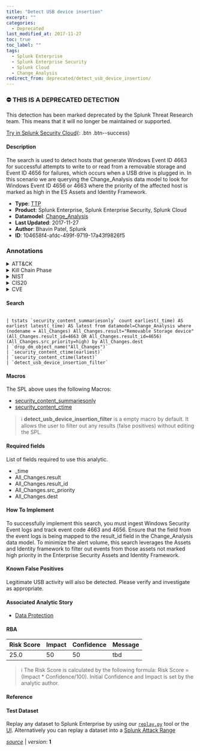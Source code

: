 ```yaml
---
title: "Detect USB device insertion"
excerpt: ""
categories:
  - Deprecated
last_modified_at: 2017-11-27
toc: true
toc_label: ""
tags:
  - Splunk Enterprise
  - Splunk Enterprise Security
  - Splunk Cloud
  - Change_Analysis
redirect_from: deprecated/detect_usb_device_insertion/
---
```



### :no_entry: THIS IS A DEPRECATED DETECTION
This detection has been marked deprecated by the Splunk Threat Research team. This means that it will no longer be maintained or supported. 


[Try in Splunk Security Cloud](https://www.splunk.com/en_us/cyber-security.html){: .btn .btn--success}

#### Description

The search is used to detect hosts that generate Windows Event ID 4663 for successful attempts to write to or read from a removable storage and Event ID 4656 for failures, which occurs when a USB drive is plugged in. In this scenario we are querying the Change_Analysis data model to look for Windows Event ID 4656 or 4663 where the priority of the affected host is marked as high in the ES Assets and Identity Framework.

- **Type**: [TTP](https://github.com/splunk/security_content/wiki/Detection-Analytic-Types)
- **Product**: Splunk Enterprise, Splunk Enterprise Security, Splunk Cloud
- **Datamodel**: [Change_Analysis](https://docs.splunk.com/Documentation/CIM/latest/User/ChangeAnalysis)
- **Last Updated**: 2017-11-27
- **Author**: Bhavin Patel, Splunk
- **ID**: 104658f4-afdc-499f-9719-17a43f9826f5

### Annotations
<details>
  <summary>ATT&CK</summary>

<div markdown="1">
</div>
</details>


<details>
  <summary>Kill Chain Phase</summary>

<div markdown="1">

* Installation
* Actions on Objectives


</div>
</details>


<details>
  <summary>NIST</summary>

<div markdown="1">

* PR.PT
* PR.DS



</div>
</details>

<details>
  <summary>CIS20</summary>

<div markdown="1">

* CIS 13



</div>
</details>

<details>
  <summary>CVE</summary>

<div markdown="1">


</div>
</details>


#### Search

```

| tstats `security_content_summariesonly` count earliest(_time) AS earliest latest(_time) AS latest from datamodel=Change_Analysis where (nodename = All_Changes) All_Changes.result="Removable Storage device" (All_Changes.result_id=4663 OR All_Changes.result_id=4656) (All_Changes.src_priority=high) by All_Changes.dest 
| `drop_dm_object_name("All_Changes")`
| `security_content_ctime(earliest)`
| `security_content_ctime(latest)`  
| `detect_usb_device_insertion_filter`
```

#### Macros
The SPL above uses the following Macros:
* [security_content_summariesonly](https://github.com/splunk/security_content/blob/develop/macros/security_content_summariesonly.yml)
* [security_content_ctime](https://github.com/splunk/security_content/blob/develop/macros/security_content_ctime.yml)

> :information_source:
> **detect_usb_device_insertion_filter** is a empty macro by default. It allows the user to filter out any results (false positives) without editing the SPL.



#### Required fields
List of fields required to use this analytic.
* _time
* All_Changes.result
* All_Changes.result_id
* All_Changes.src_priority
* All_Changes.dest



#### How To Implement
To successfully implement this search, you must ingest Windows Security Event logs and track event code 4663 and 4656. Ensure that the field from the event logs is being mapped to the result_id field in the Change_Analysis data model. To minimize the alert volume, this search leverages the Assets and Identity framework to filter out events from those assets not marked high priority in the Enterprise Security Assets and Identity Framework.
#### Known False Positives
Legitimate USB activity will also be detected. Please verify and investigate as appropriate.

#### Associated Analytic Story
* [Data Protection](/stories/data_protection)




#### RBA

| Risk Score  | Impact      | Confidence   | Message      |
| ----------- | ----------- |--------------|--------------|
| 25.0 | 50 | 50 | tbd |


> :information_source:
> The Risk Score is calculated by the following formula: Risk Score = (Impact * Confidence/100). Initial Confidence and Impact is set by the analytic author.


#### Reference


#### Test Dataset
Replay any dataset to Splunk Enterprise by using our [`replay.py`](https://github.com/splunk/attack_data#using-replaypy) tool or the [UI](https://github.com/splunk/attack_data#using-ui).
Alternatively you can replay a dataset into a [Splunk Attack Range](https://github.com/splunk/attack_range#replay-dumps-into-attack-range-splunk-server)




[*source*](https://github.com/splunk/security_content/tree/develop/detections/deprecated/detect_usb_device_insertion.yml) \| *version*: **1**
